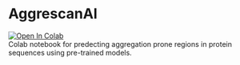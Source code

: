 # AggrescanAI
[![Open In Colab](https://colab.research.google.com/assets/colab-badge.svg)](https://colab.research.google.com/github/alvaro-2/aggrescanai/blob/main/aggrescanai.ipynb)  
Colab notebook for predecting aggregation prone regions in protein sequences using pre-trained models.